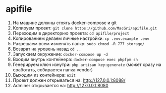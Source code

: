 # apifile
1) На машине должны стоять docker-compose и git
2) Копируем проект: `git clone https://github.com/MacGri/apifile.git`
3) Переходим в директорию проекта: `cd apifile/project`
4) Копированием делаем личные настройки: `cp .env.example .env`
5) Разрешаем всем изменять папку: `sudo chmod -R 777 storage/`
6) Возврат на уровень назад `cd ..`
7) Запускаем окружение: `docker-compose up -d`
8) Входим внутрь контейнера: `docker-compose exec phpfpm sh`
9) Генерируем ключ изнутри: `php artisan key:generate` (может сразу на сработать, собирается папка vendor)
10) Выходим из контейнера: `exit`
11) Проект должен открываться на: http://127.0.0.1:8088/
12) Adminer открывается на: http://127.0.0.1:8080

